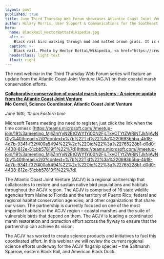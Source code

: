 ```yaml
---
layout: post
published: true
title: June Third Thursday Web Forum showcases Atlantic Coast Joint Venture
author: Hilary Morris, User Support & Communications for the Southeast and South Atlantic Blueprints
hero:
  name: BlackRail_HectorBottaiWikipedia.jpg
  alt: >-
    Black rail bird walking through mud and matted brown grass. It is dark gray in color with a red eye.
  caption: >-
    Black rail. Photo by Hector Bottai/Wikipedia, <a href="https://creativecommons.org/licenses/by-sa/4.0/deed.en">CC BY-SA 4.0</a>.
  headerClass: light-text
  float: right
---
```

The next webinar in the Third Thursday Web Forum series will feature an update from the Atlantic Coast Joint Venture (ACJV) on their coastal marsh conservation efforts.

**[Collaborative conservation of coastal marsh systems - A science update from the Atlantic Coast Joint Venture](https://calendar.google.com/calendar/event?eid=MHZna2tmZmhobjVyYjllbHNqamEzZ2VqbHAgc2VjYXNzb3V0aGVhc3RAbQ&ctz=America/New_York)<br>
Mo Correll, Science Coordinator, Atlantic Coast Joint Venture**

_June 16th, 10 am Eastern time_

Microsoft Teams meeting (no need to register, just click the link when the time comes): [https://teams.microsoft.com/l/meetup-join/19%3ameeting_MjliZmYyN2EtOWY1Yi00N2FjLTkyOTYtZWRiNTJkNjAyNGIy%40thread.v2/0?context=%7b%22Tid%22%3a%220693b5ba-4b18-4d7b-9341-f32f400a5494%22%2c%22Oid%22%3a%22765228b1-d0d0-4438-812e-51cbb57819f1%22%7d](https://teams.microsoft.com/l/meetup-join/19%3ameeting_MjliZmYyN2EtOWY1Yi00N2FjLTkyOTYtZWRiNTJkNjAyNGIy%40thread.v2/0?context=%7b%22Tid%22%3a%220693b5ba-4b18-4d7b-9341-f32f400a5494%22%2c%22Oid%22%3a%22765228b1-d0d0-4438-812e-51cbb57819f1%22%7d)

The Atlantic Coast Joint Venture (ACJV) is a regional partnership that collaborates to restore and sustain native bird populations and habitats throughout the ACJV region. The ACJV is comprised of 16 state wildlife agencies from Maine to Florida and the territory of Puerto Rico; federal and regional habitat conservation agencies; and other organizations that share our vision. The partnership is currently focused on one of the most imperiled habitats in the ACJV region – coastal marshes and the suite of vulnerable birds that depend on them. The ACJV is leading a coordinated marsh restoration and protection effort across the flyway to ensure that the partnership can achieve its vision.<!--more-->

The ACJV has worked to create science products and initiatives to fuel this coordinated effort. In this webinar we will review the current regional science efforts underway for the ACJV flagship species – the Saltmarsh Sparrow, eastern Black Rail, and American Black Duck.

